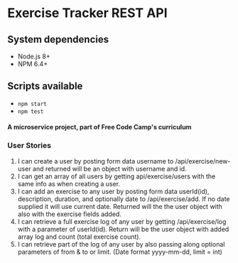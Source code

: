 # Exercise Tracker REST API

## System dependencies
- Node.js 8+
- NPM 6.4+

## Scripts available
- `npm start`
- `npm test`

#### A microservice project, part of Free Code Camp's curriculum

### User Stories

1. I can create a user by posting form data username to /api/exercise/new-user and returned will be an object with username and id.
2. I can get an array of all users by getting api/exercise/users with the same info as when creating a user.
3. I can add an exercise to any user by posting form data userId(id), description, duration, and optionally date to /api/exercise/add. If no date supplied it will use current date. Returned will the the user object with also with the exercise fields added.
4. I can retrieve a full exercise log of any user by getting /api/exercise/log with a parameter of userId(id). Return will be the user object with added array log and count (total exercise count).
5. I can retrieve part of the log of any user by also passing along optional parameters of from & to or limit. (Date format yyyy-mm-dd, limit = int)

